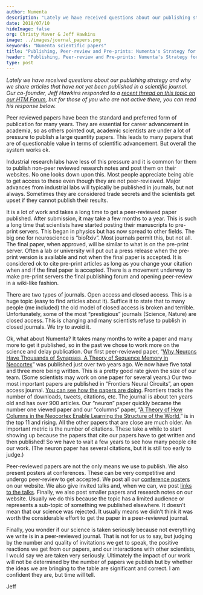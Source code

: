 ```yaml
---
author: Numenta
description: "Lately we have received questions about our publishing strategy and why we share articles that have not yet been published in a scientific journal.  Our co-founder, Jeff Hawkins responded to a recent thread on this topic on our HTM Forum. His response is posted here in this blog post."
date: 2018/07/10
hideImage: false
org: Christy Maver & Jeff Hawkins
image: ../images/journal_papers.png
keywords: "Numenta scientific papers"
title: "Publishing, Peer-review and Pre-prints: Numenta's Strategy for Sharing Science"
header: "Publishing, Peer-review and Pre-prints: Numenta's Strategy for Sharing Science"
type: post
---
```


*Lately we have received questions about our publishing strategy and why we share articles that have not yet been published in a scientific journal.  Our co-founder, Jeff Hawkins responded to a [recent thread on this topic on our HTM Forum](https://discourse.numenta.org/t/why-are-only-a-few-numenta-papers-published-in-scientific-journals/4217), but for those of you who are not active there, you can read his response below.*

Peer reviewed papers have been the standard and preferred form of publication for many years. They are essential for career advancement in academia, so as others pointed out, academic scientists are under a lot of pressure to publish a large quantity papers. This leads to many papers that are of questionable value in terms of scientific advancement. But overall the system works ok.

Industrial research labs have less of this pressure and it is common for them to publish non-peer reviewed research notes and post them on their websites. No one looks down upon this. Most people appreciate being able to get access to these even though they are not peer-reviewed. Major advances from industrial labs will typically be published in journals, but not always. Sometimes they are considered trade secrets and the scientists get upset if they cannot publish their results.

It is a lot of work and takes a long time to get a peer-reviewed paper published. After submission, it may take a few months to a year. This is such a long time that scientists have started posting their manuscripts to pre-print servers. This began in physics but has now spread to other fields. The big one for neuroscience is “bioRxiv”. Most journals permit this, but not all. The final paper, when approved, will be similar to what is on the pre-print server. Often a lab or university will put out a press release when the pre-print version is available and not when the final paper is accepted. It is considered ok to cite pre-print articles as long as you change your citation when and if the final paper is accepted. There is a movement underway to make pre-print servers the final publishing forum and opening peer-review in a wiki-like fashion.

There are two types of journals. Open access and closed access. This is a huge topic (easy to find articles about it). Suffice it to state that to many people (me included) the old model of closed access is broken and terrible. Unfortunately, some of the most “prestigious” journals (Science, Nature) are closed access. This is changing and many scientists refuse to publish in closed journals. We try to avoid it.

Ok, what about Numenta? It takes many months to write a paper and many more to get it published, so in the past we chose to work more on the science and delay publication. Our first peer-reviewed paper, “[Why Neurons Have Thousands of Synapses, A Theory of Sequence Memory in Neocortex](https://numenta.com/neuroscience-research/research-publications/papers/why-neurons-have-thousands-of-synapses-theory-of-sequence-memory-in-neocortex/)” was published just over two years ago. We now have five total and three more being written. This is a pretty good rate given the size of our team. (Some scientists may work on one paper for several years.) Our two most important papers are published in “Frontiers Neural Circuits”, an open access journal. [You can see how the papers are doing](https://www.frontiersin.org/journals/neural-circuits#articles). Frontiers tracks the number of downloads, tweets, citations, etc. The journal is about ten years old and has over 900 articles. Our “neuron” paper quickly became the number one viewed paper and our “columns” paper, “[A Theory of How Columns in the Neocortex Enable Learning the Structure of the World](https://numenta.com/neuroscience-research/research-publications/papers/a-theory-of-how-columns-in-the-neocortex-enable-learning-the-structure-of-the-world/),” is in the top 11 and rising. All the other papers that are close are much older. An important metric is the number of citations. These take a while to start showing up because the papers that cite our papers have to get written and then published! So we have to wait a few years to see how many people cite our work. (The neuron paper has several citations, but it is still too early to judge.)

Peer-reviewed papers are not the only means we use to publish. We also present posters at conferences. These can be very competitive and undergo peer-review to get accepted. We post all our [conference posters](https://numenta.com/neuroscience-research/research-publications/posters/) on our website. We also give invited talks and, when we can, we post [links to the talks](https://numenta.com/resources/videos/). Finally, we also post smaller papers and research notes on our website. Usually we do this because the topic has a limited audience or represents a sub-topic of something we published elsewhere. It doesn’t mean that our science was rejected. It usually means we didn’t think it was worth the considerable effort to get the paper in a peer-reviewed journal.

Finally, you wonder if our science is taken seriously because not everything we write is in a peer-reviewed journal. That is not for us to say, but judging by the number and quality of invitations we get to speak, the positive reactions we get from our papers, and our interactions with other scientists, I would say we are taken very seriously. Ultimately the impact of our work will not be determined by the number of papers we publish but by whether the ideas we are bringing to the table are significant and correct. I am confident they are, but time will tell.

Jeff
